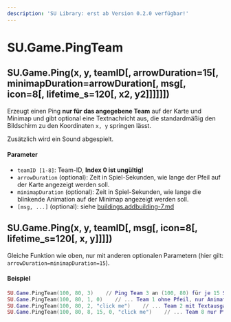```yaml
---
description: 'SU Library: erst ab Version 0.2.0 verfügbar!'
---
```


# SU.Game.PingTeam

## SU.Game.Ping(x, y, teamID\[, arrowDuration=15\[, minimapDuration=arrowDuration\[, msg\[, icon=8\[, lifetime\_s=120\[, x2, y2]]]]]])

Erzeugt einen Ping **nur für das angegebene Team** auf der Karte und Minimap und gibt optional eine Textnachricht aus, die standardmäßig den Bildschirm zu den Koordinaten `x, y` springen lässt.

Zusätzlich wird ein Sound abgespielt.

#### Parameter

* `teamID [1-8]`: Team-ID, **Index 0 ist ungültig!**
* `arrowDuration` (optional): Zeit in Spiel-Sekunden, wie lange der Pfeil auf der Karte angezeigt werden soll.
* `minimapDuration` (optional): Zeit in Spiel-Sekunden, wie lange die blinkende Animation auf der Minimap  angezeigt werden soll.
* `[msg, ...]` (optional): siehe [buildings.addbuilding-7.md](buildings.addbuilding-7.md "mention")



## SU.Game.Ping(x, y, teamID\[, msg\[, icon=8\[, lifetime\_s=120\[, x, y]]]])

Gleiche Funktion wie oben, nur mit anderen optionalen Parametern (hier gilt: `arrowDuration=minimapDuration=15`).



#### Beispiel

```lua
SU.Game.PingTeam(100, 80, 3)    // Ping Team 3 an (100, 80) für je 15 Sekunden
SU.Game.PingTeam(100, 80, 1, 0)    // ... Team 1 ohne Pfeil, nur Animation auf der Minimap
SU.Game.PingTeam(100, 80, 2, "click me")    // ... Team 2 mit Textausgabe, Bildschirm springt zu den Koordinaten
SU.Game.PingTeam(100, 80, 8, 15, 0, "click me")    // ... Team 8 nur Pfeil und Nachricht
```
